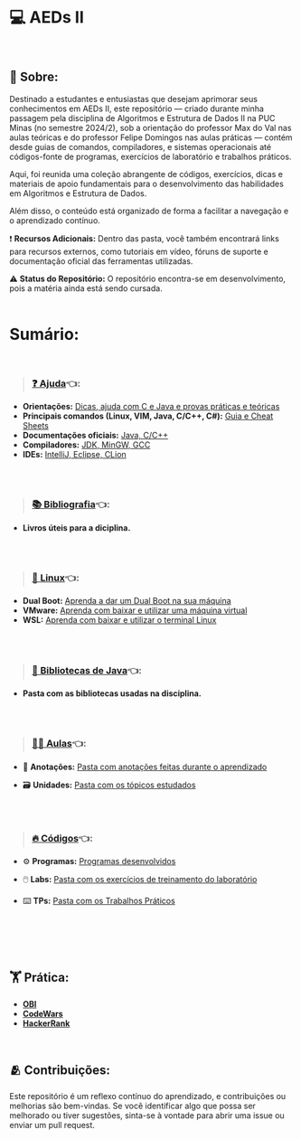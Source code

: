 # 💻 AEDs II
<br>

## 🔸 Sobre:
Destinado a estudantes e entusiastas que desejam aprimorar seus conhecimentos em AEDs II, este repositório — criado durante minha passagem pela disciplina de Algoritmos e Estrutura de Dados II na PUC Minas (no semestre 2024/2), sob a orientação do professor Max do Val nas aulas teóricas e do professor Felipe Domingos nas aulas práticas — contém desde guias de comandos, compiladores, e sistemas operacionais até códigos-fonte de programas, exercícios de laboratório e trabalhos práticos.<br>

Aqui, foi reunida uma coleção abrangente de códigos, exercícios, dicas e materiais de apoio fundamentais para o desenvolvimento das habilidades em Algoritmos e Estrutura de Dados.<br>

Além disso, o conteúdo está organizado de forma a facilitar a navegação e o aprendizado contínuo.<br>

❗ **Recursos Adicionais:** Dentro das pasta, você também encontrará links para recursos externos, como tutoriais em vídeo, fóruns de suporte e documentação oficial das ferramentas utilizadas.<br>

⚠️ **Status do Repositório:** O repositório encontra-se em desenvolvimento, pois a matéria ainda está sendo cursada.
<br><br>

# Sumário:
<br>

>### [❓ Ajuda](Ajuda)👈:
* **Orientações:** [Dicas, ajuda com C e Java e provas práticas e teóricas](Ajuda/Orientacao)
* **Principais comandos (Linux, VIM, Java, C/C++, C#):** [Guia e Cheat Sheets](Ajuda/Cheat-Sheets)
* **Documentações oficiais:** [Java, C/C++](Ajuda/DocumentacoesOficiais)
* **Compiladores:** [JDK, MinGW, GCC](Ajuda/Compiladores)
* **IDEs:** [IntelliJ, Eclipse, CLion](Ajuda/IDEs)
##
<br>

>### [📚 Bibliografia](Bibliografia)👈:

* **Livros úteis para a diciplina.**
##
<br>

>### [🐧 Linux](Linux)👈:
* **Dual Boot:** [Aprenda a dar um Dual Boot na sua máquina](Linux/DualBoot)
* **VMware:** [Aprenda com baixar e utilizar uma máquina virtual](Linux/VMware)
* **WSL:** [Aprenda com baixar e utilizar o terminal Linux](Linix/WSL)
##
<br>

>### [📁 Bibliotecas de Java](BibliotecasJava)👈:
* **Pasta com as bibliotecas usadas na disciplina.**
##
<br>

>### [🧑‍🏫 Aulas](Aulas)👈:

* 📝 **Anotações:** [Pasta com anotações feitas durante o aprendizado](Aulas/Anotacoes)

* 🗃️ **Unidades:** [Pasta com os tópicos estudados](Aulas/Unidades)
##
<br>

>### [🔥 Códigos](Codigos)👈:

* ⚙️ **Programas:** [Programas desenvolvidos](Codigos/Programas)

* 🖱️ **Labs:** [Pasta com os exercícios de treinamento do laboratório](Codigos/Labs)

* ⌨️ **TPs:** [Pasta com os Trabalhos Práticos](Codigos/TPs)
<br>

##
##
<br>

## 🏋️ Prática:
* **[OBI](https://olimpiada.ic.unicamp.br/pratique/pu/)**</br>
* **[CodeWars](https://www.codewars.com/dashboard)**</br>
* **[HackerRank](https://www.hackerrank.com/dashboard)**
<br>

## 🫂 Contribuições:

Este repositório é um reflexo contínuo do aprendizado, e contribuições ou melhorias são bem-vindas. Se você identificar algo que possa ser melhorado ou tiver sugestões, sinta-se à vontade para abrir uma issue ou enviar um pull request.
